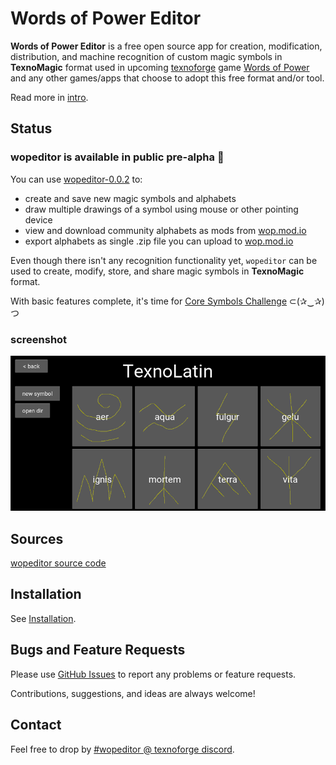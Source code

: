 # Words of Power Editor

**Words of Power Editor** is a free open source app for creation,
modification, distribution, and machine recognition of custom magic
symbols in **TexnoMagic** format used in upcoming
[texnoforge](https://texnoforge.dev)
game
[Words of Power](https://texnoforge.dev/pages/words-of-power.html)
and any other games/apps that choose to adopt this free format and/or tool.

Read more in [intro](intro.md).

## Status

### wopeditor is available in public pre-alpha 🎉

You can use [wopeditor-0.0.2][v0.0.2] to:

* create and save new magic symbols and alphabets
* draw multiple drawings of a symbol using mouse or other pointing device
* view and download community alphabets as mods from [wop.mod.io]
* export alphabets as single .zip file you can upload to [wop.mod.io]

Even though there isn't any recognition functionality yet, `wopeditor` can be
used to create, modify, store, and share magic symbols in **TexnoMagic** format.

With basic features complete, it's time for [Core Symbols Challenge](core_symbols.md) ⊂(✰‿✰)つ

### screenshot

![Words of Power Editor teaser](img/words_of_power_teaser.png)


## Sources

[wopeditor source code](https://github.com/texnoforge/wopeditor/)


## Installation

See [Installation](install.md).


## Bugs and Feature Requests

Please use [GitHub Issues](https://github.com/texnoforge/wopeditor/issues)
to report any problems or feature requests.

Contributions, suggestions, and ideas are always welcome!


## Contact

Feel free to drop by
[#wopeditor @ texnoforge discord](https://discord.gg/Dq3vaeg3pG).


[v0.0.2]: https://github.com/texnoforge/wopeditor/releases/tag/v0.0.2
[wop.mod.io]: https://wop.mod.io
